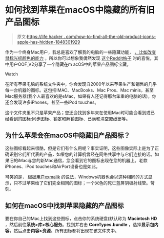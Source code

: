 # 如何找到苹果在macOS中隐藏的所有旧产品图标

> 原文:[https://life hacker . com/how-to-find-all-the-old-product-icons-apple-has-hidden-1848301929](https://lifehacker.com/how-to-find-all-the-old-product-icons-apple-has-hidden-1848301929)

作为一个终身Mac用户，我总是喜欢了解我的电脑的一些隐藏功能， [，比如改变鼠标光标颜色的能力](https://lifehacker.com/12-hidden-features-in-macos-monterey-worth-finding-1847972748/slides/5) 。所以你可以想象我偶然发现 [这个Reddit帖子](https://www.reddit.com/r/mac/comments/rvgtn1/today_i_learned_that_within_macos_monterey_almost/?utm_source=share&utm_medium=web2x&context=3) 时的喜悦，其中用户OOF_V2分享了一个隐藏在m acOS中的苹果产品图标宝藏。

Watch

在所有苹果电脑的系统文件夹中，你会发现自2000年以来苹果生产和销售的几乎每一台机器的图标。这包括IMAC、MacBooks、Mac Pros、Mac minis，甚至Mac服务器(我个人最喜欢的是eMac，如果有人还记得那台笨重的电脑的话)。你还会发现许多iPhones，甚至一些iPod touches。

这个文件夹里不只是苹果产品；您还会找到多年来在使用Mac时可能会看到或已经看到的图标:同步图标、锁定和解锁图标、已满和清空废纸篓等。

## 为什么苹果会在macOS中隐藏旧产品图标？

这些图标看起来很酷，但是它们有什么用呢？事实证明，这些图像实际上是为了正确识别它们所代表的产品，如果您的计算机曾经在网络共享中与它们连接的话。如果旧的iMac与您的新Mac通信，您会看到它的图标出现在您的机器上。老款iPhones、iPod touches和AirPort设备也是如此。

可笑的是， [根据用户xxmalik](https://www.reddit.com/r/mac/comments/rvgtn1/comment/hr6tt6k/?utm_source=share&utm_medium=web2x&context=3) 的说法，Windows机器也会以这种相同的方式显示，只不过苹果给了它们完全相同的图标；一个米色的死亡蓝屏阴极射线管。苛刻。

## 如何在macOS中找到苹果隐藏的产品图标

要在你自己的Mac上找到这些图标，点击你的系统硬盘(默认称为 **Macintosh HD** ，然后前往**系统>库>核心服务**。找到并右击 **CoreTypes.bundle** ，选择**显示包内容**，然后点击**内容>资源**。所有图标都将出现在该文件夹中。